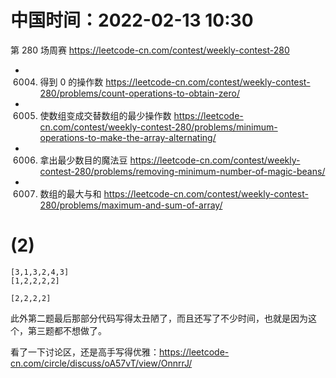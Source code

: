 
# 中国时间：2022-02-13 10:30

第 280 场周赛 https://leetcode-cn.com/contest/weekly-contest-280
- 6004. 得到 0 的操作数 https://leetcode-cn.com/contest/weekly-contest-280/problems/count-operations-to-obtain-zero/
- 6005. 使数组变成交替数组的最少操作数 https://leetcode-cn.com/contest/weekly-contest-280/problems/minimum-operations-to-make-the-array-alternating/
- 6006. 拿出最少数目的魔法豆 https://leetcode-cn.com/contest/weekly-contest-280/problems/removing-minimum-number-of-magic-beans/
- 6007. 数组的最大与和 https://leetcode-cn.com/contest/weekly-contest-280/problems/maximum-and-sum-of-array/

# (2)

```
[3,1,3,2,4,3]
[1,2,2,2,2]

[2,2,2,2]
```

此外第二题最后那部分代码写得太丑陋了，而且还写了不少时间，也就是因为这个，第三题都不想做了。

看了一下讨论区，还是高手写得优雅：https://leetcode-cn.com/circle/discuss/oA57vT/view/OnnrrJ/
